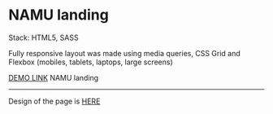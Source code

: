 # NAMU landing

Stack: HTML5, SASS

Fully responsive layout was made using media queries, CSS Grid and Flexbox (mobiles, tablets, laptops, large screens)

[DEMO LINK](https://Ingvvvar.github.io/Museum/) NAMU landing
____
Design of the page is [HERE](https://www.figma.com/file/cRBCqE06cDrY3s4jX7h3iY/%D0%9D%D0%90%D0%9C%D0%A3-(Edit)?node-id=0%3A1)
